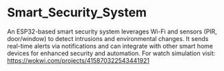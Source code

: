 # Smart_Security_System
An ESP32-based smart security system leverages Wi-Fi and sensors (PIR, door/window) to detect intrusions and environmental changes. It sends real-time alerts via notifications and can integrate with other smart home devices for enhanced security and automation. For watch simulation visit: https://wokwi.com/projects/415870322543441921
